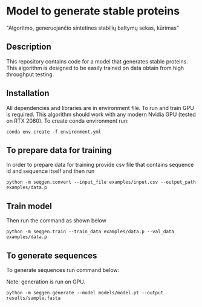 # Model to generate stable proteins

"Algoritmo, generuojančio sintetines stabilių baltymų sekas, kūrimas"

## Description

This repository contains code for a model that generates stable proteins. This algorithm is designed to be 
easily trained on data obtain from high throughput testing. 



## Installation

All dependencies and libraries are in environment file. To run and train GPU is required. This algorithm should work 
with any modern Nvidia GPU (tested on RTX 2080). To create conda environment run: 

```
conda env create -f environment.yml
```

## To prepare data for training

In order to prepare data for training provide csv file that contains sequence id and sequence itself and then run

```
python -m seqgen.convert --input_file examples/input.csv --output_path examples/data.p
```


## Train model

Then run the command as shown below

```
python -m seqgen.train --train_data examples/data.p --val_data examples/data.p
```

## To generate sequences

To generate sequences run command below:

Note: generation is run on GPU.

```
python -m seqgen.generate --model models/model.pt --output results/sample.fasta
```
